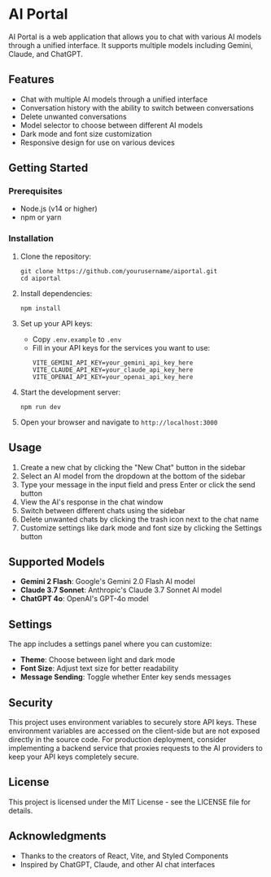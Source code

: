 # AI Portal

AI Portal is a web application that allows you to chat with various AI models through a unified interface. It supports multiple models including Gemini, Claude, and ChatGPT.

## Features

- Chat with multiple AI models through a unified interface
- Conversation history with the ability to switch between conversations
- Delete unwanted conversations
- Model selector to choose between different AI models
- Dark mode and font size customization
- Responsive design for use on various devices

## Getting Started

### Prerequisites

- Node.js (v14 or higher)
- npm or yarn

### Installation

1. Clone the repository:
   ```
   git clone https://github.com/yourusername/aiportal.git
   cd aiportal
   ```

2. Install dependencies:
   ```
   npm install
   ```

3. Set up your API keys:
   - Copy `.env.example` to `.env`
   - Fill in your API keys for the services you want to use:
     ```
     VITE_GEMINI_API_KEY=your_gemini_api_key_here
     VITE_CLAUDE_API_KEY=your_claude_api_key_here
     VITE_OPENAI_API_KEY=your_openai_api_key_here
     ```

4. Start the development server:
   ```
   npm run dev
   ```

5. Open your browser and navigate to `http://localhost:3000`

## Usage

1. Create a new chat by clicking the "New Chat" button in the sidebar
2. Select an AI model from the dropdown at the bottom of the sidebar
3. Type your message in the input field and press Enter or click the send button
4. View the AI's response in the chat window
5. Switch between different chats using the sidebar
6. Delete unwanted chats by clicking the trash icon next to the chat name
7. Customize settings like dark mode and font size by clicking the Settings button

## Supported Models

- **Gemini 2 Flash**: Google's Gemini 2.0 Flash AI model
- **Claude 3.7 Sonnet**: Anthropic's Claude 3.7 Sonnet AI model
- **ChatGPT 4o**: OpenAI's GPT-4o model

## Settings

The app includes a settings panel where you can customize:

- **Theme**: Choose between light and dark mode
- **Font Size**: Adjust text size for better readability
- **Message Sending**: Toggle whether Enter key sends messages

## Security

This project uses environment variables to securely store API keys. These environment variables are accessed on the client-side but are not exposed directly in the source code. For production deployment, consider implementing a backend service that proxies requests to the AI providers to keep your API keys completely secure.

## License

This project is licensed under the MIT License - see the LICENSE file for details.

## Acknowledgments

- Thanks to the creators of React, Vite, and Styled Components
- Inspired by ChatGPT, Claude, and other AI chat interfaces